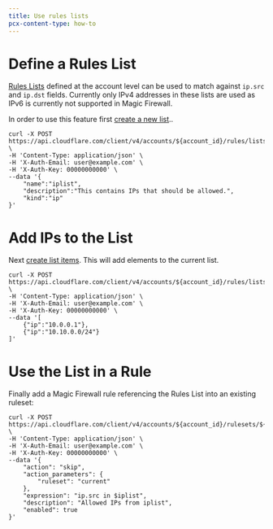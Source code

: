 ```yaml
---
title: Use rules lists
pcx-content-type: how-to
---
```


# Define a Rules List

[Rules Lists](https://developers.cloudflare.com/firewall/cf-dashboard/rules-lists#access-the-lists-interface) defined at the account level can be used to match against `ip.src` and `ip.dst` fields. Currently only IPv4 addresses in these lists are used as IPv6 is currently not supported in Magic Firewall.

In order to use this feature first [create a new list](https://api.cloudflare.com/#rules-lists-create-list)..

```
curl -X POST https://api.cloudflare.com/client/v4/accounts/${account_id}/rules/lists \
-H 'Content-Type: application/json' \
-H 'X-Auth-Email: user@example.com' \
-H 'X-Auth-Key: 00000000000' \
--data '{
    "name":"iplist",
    "description":"This contains IPs that should be allowed.",
    "kind":"ip"
}'
```

# Add IPs to the List

Next [create list items](https://api.cloudflare.com/#rules-lists-create-list-items). This will add elements to the current list.

```
curl -X POST https://api.cloudflare.com/client/v4/accounts/${account_id}/rules/lists/${list_id}/items \
-H 'Content-Type: application/json' \
-H 'X-Auth-Email: user@example.com' \
-H 'X-Auth-Key: 00000000000' \
--data '[
    {"ip":"10.0.0.1"},
    {"ip":"10.10.0.0/24"}
]'
```

# Use the List in a Rule

Finally add a Magic Firewall rule referencing the Rules List into an existing ruleset:

```
curl -X POST https://api.cloudflare.com/client/v4/accounts/${account_id}/rulesets/${ruleset_id}/rules \
-H 'Content-Type: application/json' \
-H 'X-Auth-Email: user@example.com' \
-H 'X-Auth-Key: 00000000000' \
--data '{
    "action": "skip",
    "action_parameters": {
        "ruleset": "current"
    },
    "expression": "ip.src in $iplist",
    "description": "Allowed IPs from iplist",
    "enabled": true
}'
```
